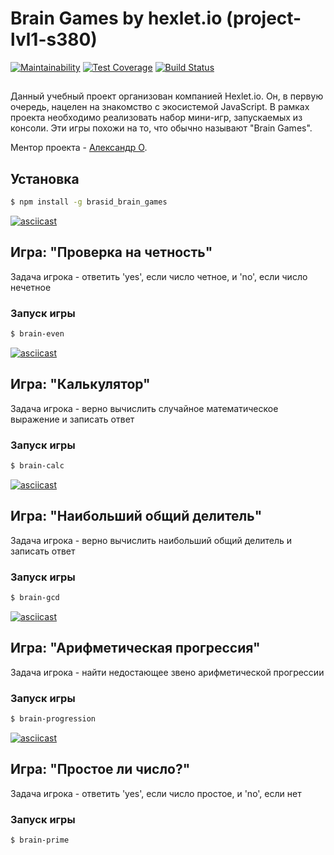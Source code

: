 # Brain Games by hexlet.io (project-lvl1-s380)

[![Maintainability](https://api.codeclimate.com/v1/badges/524736920764e06a09ab/maintainability)](https://codeclimate.com/github/brasid/project-lvl1-s380/maintainability)
[![Test Coverage](https://api.codeclimate.com/v1/badges/524736920764e06a09ab/test_coverage)](https://codeclimate.com/github/brasid/project-lvl1-s380/test_coverage)
[![Build Status](https://travis-ci.org/brasid/project-lvl1-s380.svg?branch=master)](https://travis-ci.org/brasid/project-lvl1-s380)

##
Данный учебный проект организован компанией Hexlet.io. Он, в первую очередь, нацелен на знакомство с экосистемой JavaScript. В рамках проекта необходимо реализовать набор мини-игр, запускаемых из консоли. Эти игры похожи на то, что обычно называют "Brain Games".

Ментор проекта - [Александр О](https://github.com/alekgit).
##

## Установка
```sh
$ npm install -g brasid_brain_games
```
[![asciicast](https://asciinema.org/a/211582.svg)](https://asciinema.org/a/211582)
## Игра: "Проверка на четность"

Задача игрока - ответить 'yes', если число четное, и 'no', если число нечетное

### Запуск игры
```sh
$ brain-even
```
[![asciicast](https://asciinema.org/a/211583.svg)](https://asciinema.org/a/211583)


## Игра: "Калькулятор"

Задача игрока - верно вычислить случайное математическое выражение и записать ответ

### Запуск игры
```sh
$ brain-calc
```
[![asciicast](https://asciinema.org/a/211736.svg)](https://asciinema.org/a/211736)

## Игра: "Наибольший общий делитель"

Задача игрока - верно вычислить наибольший общий делитель и записать ответ

### Запуск игры
```sh
$ brain-gcd
```
[![asciicast](https://asciinema.org/a/211890.svg)](https://asciinema.org/a/211890)

## Игра: "Арифметическая прогрессия"

Задача игрока - найти недостающее звено арифметической прогрессии

### Запуск игры
```sh
$ brain-progression
```
[![asciicast](https://asciinema.org/a/211905.svg)](https://asciinema.org/a/211905)


## Игра: "Простое ли число?"

Задача игрока - ответить 'yes', если число простое, и 'no', если нет

### Запуск игры
```sh
$ brain-prime
```

